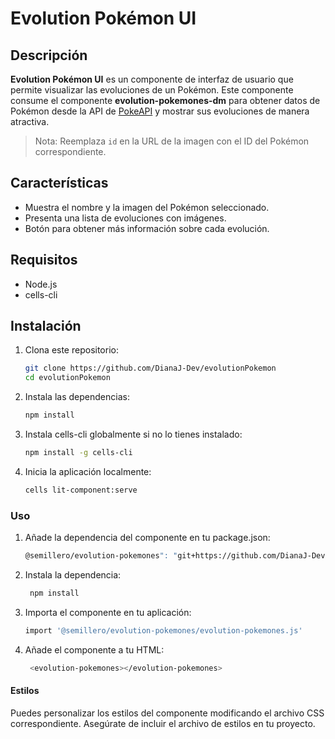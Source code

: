 # Evolution Pokémon UI

## Descripción

**Evolution Pokémon UI** es un componente de interfaz de usuario que permite visualizar las evoluciones de un Pokémon. Este componente consume el componente **evolution-pokemones-dm** para obtener datos de Pokémon desde la API de [PokeAPI](https://raw.githubusercontent.com/PokeAPI/sprites/master/sprites/pokemon/id.png) y mostrar sus evoluciones de manera atractiva.

> Nota: Reemplaza `id` en la URL de la imagen con el ID del Pokémon correspondiente.

## Características

- Muestra el nombre y la imagen del Pokémon seleccionado.
- Presenta una lista de evoluciones con imágenes.
- Botón para obtener más información sobre cada evolución.

## Requisitos

- Node.js
- cells-cli

## Instalación

1. Clona este repositorio:
   ```bash
   git clone https://github.com/DianaJ-Dev/evolutionPokemon
   cd evolutionPokemon
   ```

2. Instala las dependencias:
    ```bash
   npm install
   ```

3. Instala cells-cli globalmente si no lo tienes instalado:
    ```bash
    npm install -g cells-cli
    ```
4. Inicia la aplicación localmente:
    ```bash
    cells lit-component:serve
    ```
### Uso

1. Añade la dependencia del componente en tu package.json:
    ```bash
    @semillero/evolution-pokemones": "git+https://github.com/DianaJ-Dev/evolutionPokemon.git#main
    ```

2. Instala la dependencia:
   ```bash
    npm install
    ```
3. Importa el componente en tu aplicación:
    ```bash
    import '@semillero/evolution-pokemones/evolution-pokemones.js'
    ```
4. Añade el componente a tu HTML:
   ```bash
    <evolution-pokemones></evolution-pokemones>
    ```
#### Estilos
Puedes personalizar los estilos del componente modificando el archivo CSS correspondiente. Asegúrate de incluir el archivo de estilos en tu proyecto.    
